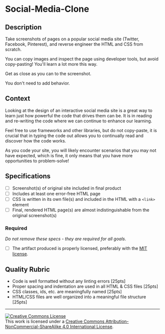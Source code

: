 # Social-Media-Clone
## Description

Take screenshots of pages on a popular social media site (Twitter, Facebook, Pinterest), and reverse engineer the HTML and CSS from scratch.

You can copy images and inspect the page using developer tools, but avoid copy-pasting! You'll learn a lot more this way.

Get as close as you can to the screenshot.

You don't need to add behavior.
## Context

Looking at the design of an interactive social media site is a great way to learn just how powerful the code that drives them can be. It is in reading and re-writing the code where we can continue to enhance our learning. 

Feel free to use frameworks and other libraries, but do not copy-paste, it is crucial that in typing the code out allows you to continually read and discover how the code works. 

As you code your site, you will likely encounter scenarios that you may not have expected, which is fine, it only means that you have more opportunities to problem-solve!
## Specifications
- [ ] Screenshot(s) of original site included in final product
- [ ] Includes at least one error-free HTML page
- [ ] CSS is written in its own file(s) and included in the HTML with a `<link>` element
- [ ] Final, rendered HTML page(s) are almost indistinguishable from the original screenshot(s)
### Required

_Do not remove these specs - they are required for all goals_.
- [ ] The artifact produced is properly licensed, preferably with the [MIT license](https://opensource.org/licenses/MIT).
## Quality Rubric
- Code is well formatted without any linting errors [25pts]
- Proper spacing and indentation are used in all HTML & CSS files [25pts]
- CSS classes, ids, etc. are meaningfully named [25pts]
- HTML/CSS files are well organized into a meaningful file structure [25pts]

---

<!-- LICENSE -->

<a rel="license" href="http://creativecommons.org/licenses/by-nc-sa/4.0/"><img alt="Creative Commons License" style="border-width:0" src="https://i.creativecommons.org/l/by-nc-sa/4.0/80x15.png" /></a>
<br />This work is licensed under a <a rel="license" href="http://creativecommons.org/licenses/by-nc-sa/4.0/">Creative Commons Attribution-NonCommercial-ShareAlike 4.0 International License</a>.
